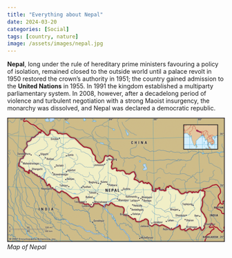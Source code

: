 ```yaml
---
title: "Everything about Nepal"
date: 2024-03-20
categories: [Social]
tags: [country, nature]
image: /assets/images/nepal.jpg
---
```


**Nepal**, long under the rule of hereditary prime ministers favouring a policy of isolation, remained closed to the outside world until a palace revolt in 1950 restored the crown’s authority in 1951; the country gained admission to the **United Nations** in 1955. In 1991 the kingdom established a multiparty parliamentary system. In 2008, however, after a decadelong period of violence and turbulent negotiation with a strong Maoist insurgency, the monarchy was dissolved, and Nepal was declared a democratic republic.

![map of nepal](../assets/images/map.jpg)
_Map of Nepal_
